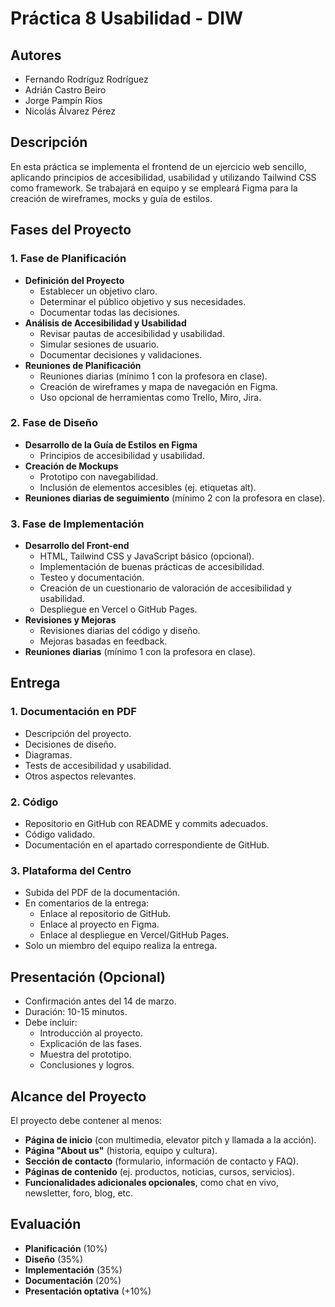 # Práctica 8 Usabilidad - DIW

## Autores
- Fernando Rodríguz Rodríguez
- Adrián Castro Beiro
- Jorge Pampín Ríos
- Nicolás Álvarez Pérez
## Descripción
En esta práctica se implementa el frontend de un ejercicio web sencillo, aplicando principios de accesibilidad, usabilidad y utilizando Tailwind CSS como framework. Se trabajará en equipo y se empleará Figma para la creación de wireframes, mocks y guía de estilos.

## Fases del Proyecto

### 1. Fase de Planificación
- **Definición del Proyecto**
  - Establecer un objetivo claro.
  - Determinar el público objetivo y sus necesidades.
  - Documentar todas las decisiones.
- **Análisis de Accesibilidad y Usabilidad**
  - Revisar pautas de accesibilidad y usabilidad.
  - Simular sesiones de usuario.
  - Documentar decisiones y validaciones.
- **Reuniones de Planificación**
  - Reuniones diarias (mínimo 1 con la profesora en clase).
  - Creación de wireframes y mapa de navegación en Figma.
  - Uso opcional de herramientas como Trello, Miro, Jira.

### 2. Fase de Diseño
- **Desarrollo de la Guía de Estilos en Figma**
  - Principios de accesibilidad y usabilidad.
- **Creación de Mockups**
  - Prototipo con navegabilidad.
  - Inclusión de elementos accesibles (ej. etiquetas alt).
- **Reuniones diarias de seguimiento** (mínimo 2 con la profesora en clase).

### 3. Fase de Implementación
- **Desarrollo del Front-end**
  - HTML, Tailwind CSS y JavaScript básico (opcional).
  - Implementación de buenas prácticas de accesibilidad.
  - Testeo y documentación.
  - Creación de un cuestionario de valoración de accesibilidad y usabilidad.
  - Despliegue en Vercel o GitHub Pages.
- **Revisiones y Mejoras**
  - Revisiones diarias del código y diseño.
  - Mejoras basadas en feedback.
- **Reuniones diarias** (mínimo 1 con la profesora en clase).

## Entrega
### 1. Documentación en PDF
- Descripción del proyecto.
- Decisiones de diseño.
- Diagramas.
- Tests de accesibilidad y usabilidad.
- Otros aspectos relevantes.

### 2. Código
- Repositorio en GitHub con README y commits adecuados.
- Código validado.
- Documentación en el apartado correspondiente de GitHub.

### 3. Plataforma del Centro
- Subida del PDF de la documentación.
- En comentarios de la entrega:
  - Enlace al repositorio de GitHub.
  - Enlace al proyecto en Figma.
  - Enlace al despliegue en Vercel/GitHub Pages.
- Solo un miembro del equipo realiza la entrega.

## Presentación (Opcional)
- Confirmación antes del 14 de marzo.
- Duración: 10-15 minutos.
- Debe incluir:
  - Introducción al proyecto.
  - Explicación de las fases.
  - Muestra del prototipo.
  - Conclusiones y logros.

## Alcance del Proyecto
El proyecto debe contener al menos:
- **Página de inicio** (con multimedia, elevator pitch y llamada a la acción).
- **Página "About us"** (historia, equipo y cultura).
- **Sección de contacto** (formulario, información de contacto y FAQ).
- **Páginas de contenido** (ej. productos, noticias, cursos, servicios).
- **Funcionalidades adicionales opcionales**, como chat en vivo, newsletter, foro, blog, etc.

## Evaluación
- **Planificación** (10%)
- **Diseño** (35%)
- **Implementación** (35%)
- **Documentación** (20%)
- **Presentación optativa** (+10%)


